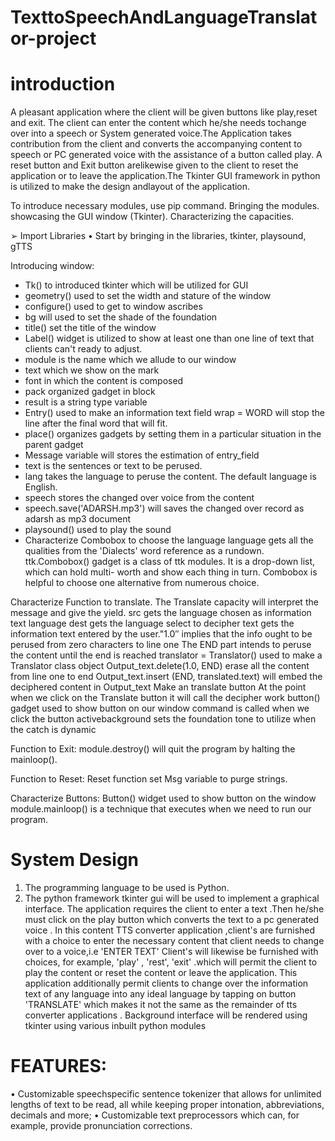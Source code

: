 # TexttoSpeechAndLanguageTranslator-project
# introduction

A pleasant application where the client will be given buttons like play,reset and exit. The client can enter the content which he/she needs tochange over into a speech or System generated voice.The Application takes contribution from the client and converts the accompanying content to speech or PC generated voice with the assistance of a button called play. A reset button and Exit button arelikewise given to the client to reset the application or to leave the application.The Tkinter GUI framework in python is utilized to make the design andlayout of the application.
    



To introduce necessary modules, use pip command. Bringing the modules.
showcasing the GUI window (Tkinter). Characterizing the capacities.

➢ Import Libraries
• Start by bringing in the libraries, tkinter, playsound, gTTS

Introducing window:
- Tk() to introduced tkinter which will be utilized for GUI
- geometry() used to set the width and stature of the window
- configure() used to get to window ascribes
- bg will used to set the shade of the foundation
- title() set the title of the window
- Label() widget is utilized to show at least one than one line of text that clients can't ready to adjust.
- module is the name which we allude to our window
- text which we show on the mark
- font in which the content is composed
- pack organized gadget in block
- result is a string type variable
- Entry() used to make an information text field
wrap = WORD will stop the line after the final word that will fit.
- place() organizes gadgets by setting them in a particular situation in the parent gadget
- Message variable will stores the estimation of entry_field
- text is the sentences or text to be perused.
- lang takes the language to peruse the content. The default language is English.
- speech stores the changed over voice from the content
- speech.save('ADARSH.mp3') will saves the changed over record as adarsh as mp3 document
- playsound() used to play the sound
- Characterize Combobox to choose the language
language gets all the qualities from the 'Dialects' word reference as a rundown. ttk.Combobox() gadget is a class of ttk modules. It is a drop-down list, which can hold multi- worth and show each thing in turn. Combobox is helpful to choose one alternative from numerous choice.

Characterize Function to translate.
The Translate capacity will interpret the message and give the yield.
src gets the language chosen as information text language
dest gets the language select to decipher
text gets the information text entered by the user."1.0′′ implies that the info ought to be perused from zero characters to line one
The END part intends to peruse the content until the end is reached
translator = Translator() used to make a Translator class object
Output_text.delete(1.0, END) erase all the content from line one to end
Output_text.insert (END, translated.text) will embed the deciphered content in Output_text
Make an translate button
At the point when we click on the Translate button it will call the decipher work button() gadget used to show button on our window
command is called when we click the button
activebackground sets the foundation tone to utilize when the catch is dynamic

Function to Exit:
module.destroy() will quit the program by halting the mainloop().

Function to Reset:
Reset function set Msg variable to purge strings.

Characterize Buttons:
Button() widget used to show button on the window
module.mainloop() is a technique that executes when we need to run our program.



# System Design

1. The programming language to be used is Python.
2. The python framework tkinter gui will be used to implement a graphical interface.
The application requires the client to enter a text .Then he/she must click on the play button which converts the text to a pc generated voice .
In this content TTS converter application ,client's are furnished with a choice to enter the necessary content that client needs to change over to a voice,i.e 'ENTER TEXT'
Client's will likewise be furnished with choices, for example, 'play' , 'rest', 'exit' .which will permit the client to play the content or reset the content or leave the application.
This application additionally permit clients to change over the information text of any language into any ideal language by tapping on button 'TRANSLATE' which makes it not the same as the remainder of tts converter applications
.
Background interface will be rendered using tkinter using various in­built python modules



# FEATURES:
• Customizable speech­specific sentence tokenizer that allows for unlimited lengths of text to be read, all while keeping proper intonation, abbreviations, decimals and more;
• Customizable text pre­processors which can, for example, provide pronunciation corrections.



